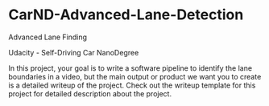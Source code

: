 # CarND-Advanced-Lane-Detection
Advanced Lane Finding

Udacity - Self-Driving Car NanoDegree

In this project, your goal is to write a software pipeline to identify the lane boundaries in a video, but the main output or product we want you to create is a detailed writeup of the project. Check out the writeup template for this project for detailed description about the project.
